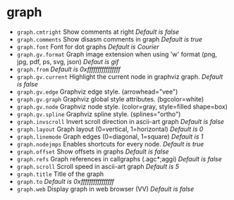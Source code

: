 <!-- TITLE: graph -->

# graph

- `graph.cmtright` Show comments at right _Default is false_
- `graph.comments` Show disasm comments in graph _Default is true_
- `graph.font` Font for dot graphs _Default is Courier_
- `graph.gv.format` Graph image extension when using 'w' format (png, jpg, pdf, ps, svg, json) _Defaut is gif_
- `graph.from` _Default is 0xffffffffffffffff_
- `graph.gv.current` Highlight the current node in graphviz graph. _Default is false_
- `graph.gv.edge` Graphviz edge style. (arrowhead="vee")
- `graph.gv.graph` Graphviz global style attributes. (bgcolor=white)
- `graph.gv.node` Graphviz node style. (color=gray, style=filled shape=box)
- `graph.gv.spline` Graphviz spline style. (splines="ortho")
- `graph.invscroll` Invert scroll direction in ascii-art graph _Default is false_
- `graph.layout` Graph layout (0=vertical, 1=horizontal) _Default is 0_
- `graph.linemode` Graph edges (0=diagonal, 1=square) _Default is 1_
- `graph.nodejmps` Enables shortcuts for every node. _Default is true_
- `graph.offset` Show offsets in graphs _Default is false_
- `graph.refs` Graph references in callgraphs (.agc*;aggi) _Default is false_
- `graph.scroll` Scroll speed in ascii-art graph _Default is 5_
- `graph.title` Title of the graph
- `graph.to` _Default is 0xffffffffffffffff_
- `graph.web` Display graph in web browser (VV) _Default is false_

<p hidden>graph.cmtright graph.comments graph.font graph.format graph.from graph.gv.current graph.gv.edge graph.gv.graph graph.gv.node graph.gv.spline graph.invscroll graph.layout graph.linemode graph.nodejmps graph.offset graph.refs graph.scroll graph.title graph.to graph.web</p>